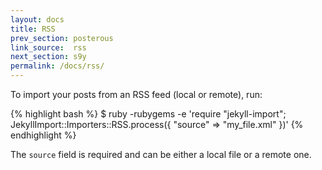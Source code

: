 ```yaml
---
layout: docs
title: RSS
prev_section: posterous
link_source:  rss
next_section: s9y
permalink: /docs/rss/
---
```


To import your posts from an RSS feed (local or remote), run:

{% highlight bash %}
$ ruby -rubygems -e 'require "jekyll-import";
    JekyllImport::Importers::RSS.process({
      "source" => "my_file.xml"
    })'
{% endhighlight %}

The `source` field is required and can be either a local file or a remote one.
